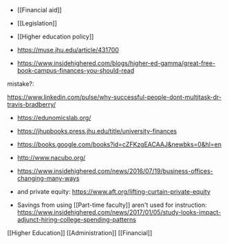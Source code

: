 - [[Financial aid]]
- [[Legislation]]
- [[Higher education policy]]

- https://muse.jhu.edu/article/431700
- https://www.insidehighered.com/blogs/higher-ed-gamma/great-free-book-campus-finances-you-should-read

mistake?:

https://www.linkedin.com/pulse/why-successful-people-dont-multitask-dr-travis-bradberry/

- https://edunomicslab.org/

- https://jhupbooks.press.jhu.edu/title/university-finances

- https://books.google.com/books?id=cZFKzgEACAAJ&newbks=0&hl=en

- http://www.nacubo.org/

- https://www.insidehighered.com/news/2016/07/19/business-offices-changing-many-ways

- and private equity: https://www.aft.org/lifting-curtain-private-equity

- Savings from using [[Part-time faculty]] aren't used for instruction: https://www.insidehighered.com/news/2017/01/05/study-looks-impact-adjunct-hiring-college-spending-patterns

[[Higher Education]] [[Administration]] [[Financial]]
